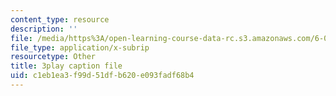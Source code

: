 ```yaml
---
content_type: resource
description: ''
file: /media/https%3A/open-learning-course-data-rc.s3.amazonaws.com/6-004-computation-structures-spring-2017/c1eb1ea3f99d51dfb620e093fadf68b4_ff2hWbJAipY.vtt
file_type: application/x-subrip
resourcetype: Other
title: 3play caption file
uid: c1eb1ea3-f99d-51df-b620-e093fadf68b4
---
```

